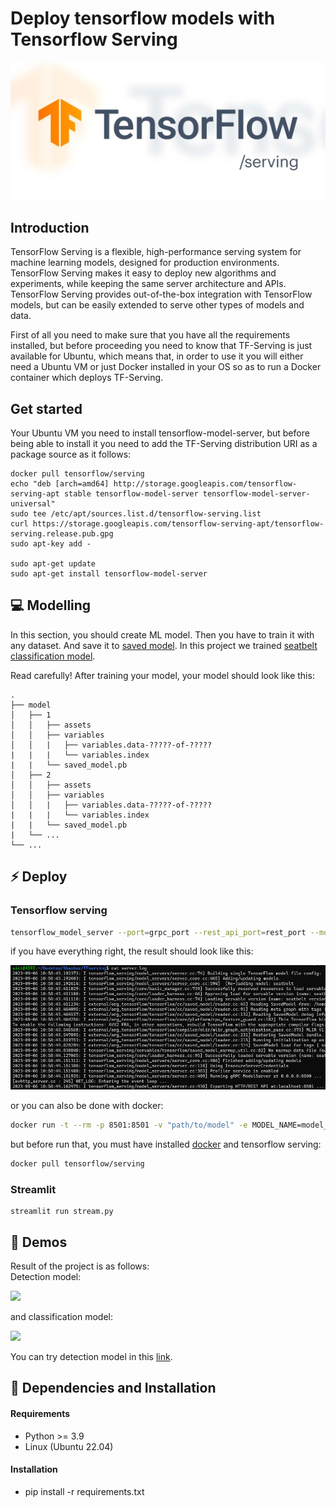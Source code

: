 # Deploy tensorflow models with Tensorflow Serving

<img src="images/theme.png">

## Introduction

TensorFlow Serving is a flexible, high-performance serving system for machine learning models, designed for production environments. TensorFlow Serving makes it easy to deploy new algorithms and experiments, while keeping the same server architecture and APIs. TensorFlow Serving provides out-of-the-box integration with TensorFlow models, but can be easily extended to serve other types of models and data.

First of all you need to make sure that you have all the requirements installed, but before proceeding you need to know that TF-Serving is just available for Ubuntu, which means that, in order to use it you will either need a Ubuntu VM or just Docker installed in your OS so as to run a Docker container which deploys TF-Serving.

## Get started

Your Ubuntu VM you need to install tensorflow-model-server, but before being able to install it you need to add the TF-Serving distribution URI as a package source as it follows:

```console
docker pull tensorflow/serving
echo "deb [arch=amd64] http://storage.googleapis.com/tensorflow-serving-apt stable tensorflow-model-server tensorflow-model-server-universal"
sudo tee /etc/apt/sources.list.d/tensorflow-serving.list
curl https://storage.googleapis.com/tensorflow-serving-apt/tensorflow-serving.release.pub.gpg
sudo apt-key add -

sudo apt-get update
sudo apt-get install tensorflow-model-server
```

## 💻 Modelling

In this section, you should create ML model. Then you have to train it with any dataset. And save it to [saved model](https://www.google.com/url?sa=t&rct=j&q=&esrc=s&source=web&cd=&cad=rja&uact=8&ved=2ahUKEwi2257Ln5WBAxVGS_EDHT8vBDAQFnoECBUQAQ&url=https%3A%2F%2Fwww.tensorflow.org%2Ftutorials%2Fkeras%2Fsave_and_load&usg=AOvVaw3laJhbbRfUVm8mrZgDlcuB&opi=89978449). In this project we trained [seatbelt classification model](https://github.com/shoxa0707/SeatBelt-Classification).

Read carefully! After training your model, your model should look like this:

    .
    ├── model
    │   ├── 1
    │   │   ├── assets
    │   │   ├── variables
    │   │   |   ├── variables.data-?????-of-?????
    |   |   |   └── variables.index
    |   |   └── saved_model.pb
    │   ├── 2
    │   │   ├── assets
    │   │   ├── variables
    │   │   |   ├── variables.data-?????-of-?????
    |   |   |   └── variables.index
    |   |   └── saved_model.pb
    |   └── ...
    └── ...

## ⚡ Deploy

### Tensorflow serving

```bash
tensorflow_model_server --port=grpc_port --rest_api_port=rest_port --model_name=model_name --model_base_path=path/to/model >server.log 2>&1
```

if you have everything right, the result should look like this:

<img src="images/result.png">

or you can also be done with docker:

```bash
docker run -t --rm -p 8501:8501 -v "path/to/model" -e MODEL_NAME=model_name tensorflow/serving
```

but before run that, you must have installed [docker](https://www.digitalocean.com/community/tutorials/how-to-install-and-use-docker-on-ubuntu-22-04) and tensorflow serving:

```bash
docker pull tensorflow/serving
```

### Streamlit

```console
streamlit run stream.py
```

## 👀 Demos

Result of the project is as follows:<br>
Detection model:

<img src="images/yolo.gif">

and classification model:

<img src="images/seatTFS.gif">

You can try detection model in this [link](https://02f0-34-173-35-26.ngrok-free.app/).

## 🔧 Dependencies and Installation

#### Requirements

- Python >= 3.9
- Linux (Ubuntu 22.04)

#### Installation

- pip install -r requirements.txt
